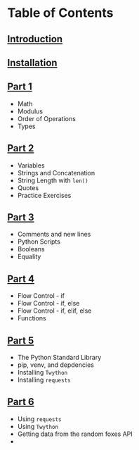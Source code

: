 # Table of Contents

## [Introduction](introduction.md)

## [Installation](installing-python-and-tools.md)

## [Part 1](part1.md)

- Math
- Modulus
- Order of Operations
- Types

## [Part 2](part2.md)

- Variables
- Strings and Concatenation
- String Length with `len()`
- Quotes
- Practice Exercises

## [Part 3](part3.md)

- Comments and new lines
- Python Scripts
- Booleans
- Equality

## [Part 4](part4.md)

- Flow Control - if 
- Flow Control - if, else
- Flow Control - if, elif, else
- Functions

## [Part 5](part5.md) 

- The Python Standard Library
- pip, venv, and depdencies
- Installing `Twython`
- Installing `requests`

## [Part 6](part6.md)

- Using `requests`
- Using `Twython`
- Getting data from the random foxes API
- 
